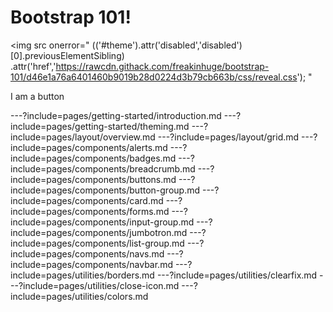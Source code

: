<div class="text-center">
<h1>Bootstrap 101!</h1>

<img src
  onerror="
    $($('#theme').attr('disabled','disabled')[0].previousElementSibling)
    .attr('href','https://rawcdn.githack.com/freakinhuge/bootstrap-101/d46e1a76a6401460b9019b28d0224d3b79cb663b/css/reveal.css');
  "
>
<div class="btn btn-primary">I am a button</div>
</div>

---?include=pages/getting-started/introduction.md
---?include=pages/getting-started/theming.md
---?include=pages/layout/overview.md
---?include=pages/layout/grid.md
---?include=pages/components/alerts.md
---?include=pages/components/badges.md
---?include=pages/components/breadcrumb.md
---?include=pages/components/buttons.md
---?include=pages/components/button-group.md
---?include=pages/components/card.md
---?include=pages/components/forms.md
---?include=pages/components/input-group.md
---?include=pages/components/jumbotron.md
---?include=pages/components/list-group.md
---?include=pages/components/navs.md
---?include=pages/components/navbar.md
---?include=pages/utilities/borders.md
---?include=pages/utilities/clearfix.md
---?include=pages/utilities/close-icon.md
---?include=pages/utilities/colors.md
